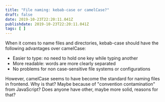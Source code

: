 ```yaml
---
title: "File naming: kebab-case or camelCase?"
draft: false
date: 2019-10-23T22:20:11.041Z
publishdate: 2019-10-23T22:20:11.041Z
tags: [ ]
---
```

When it comes to name files and directories, kebab-case should have the following advantages over camelCase:

- Easier to type: no need to hold one key while typing another
- More readable: words are more clearly separated
- No problems for non case-sensitive file systems or configurations

However, camelCase seems to have become the standard for naming files in frontend. Why is that? Maybe because of "convention contamination" from JavaScript? Does anyone have other, maybe more solid, reasons for that?

    